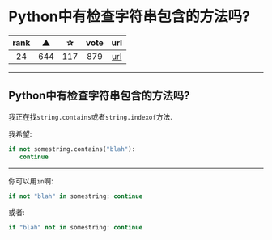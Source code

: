 # Python中有检查字符串包含的方法吗?

| rank | ▲ | ✰ | vote | url |
|:-:|:-:|:-:|:-:|:-:|
|  24  |  644 | 117 | 879 | [url](http://stackoverflow.com/questions/3437059/does-python-have-a-string-contains-method) |

***

## Python中有检查字符串包含的方法吗?

我正在找`string.contains`或者`string.indexof`方法.

我希望:

```python
if not somestring.contains("blah"):
   continue
```

***

你可以用`in`啊:

```python
if not "blah" in somestring: continue
```

或者:

```python
if "blah" not in somestring: continue
```